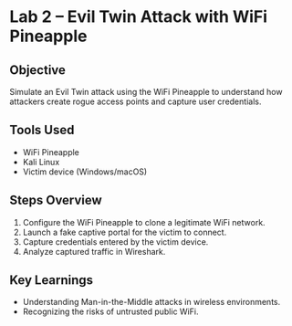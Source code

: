 # Lab 2 – Evil Twin Attack with WiFi Pineapple

## Objective
Simulate an Evil Twin attack using the WiFi Pineapple to understand how attackers create rogue access points and capture user credentials.

## Tools Used
- WiFi Pineapple
- Kali Linux
- Victim device (Windows/macOS)

## Steps Overview
1. Configure the WiFi Pineapple to clone a legitimate WiFi network.
2. Launch a fake captive portal for the victim to connect.
3. Capture credentials entered by the victim device.
4. Analyze captured traffic in Wireshark.

## Key Learnings
- Understanding Man-in-the-Middle attacks in wireless environments.
- Recognizing the risks of untrusted public WiFi.
